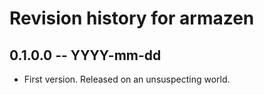 # Revision history for armazen

## 0.1.0.0 -- YYYY-mm-dd

* First version. Released on an unsuspecting world.
